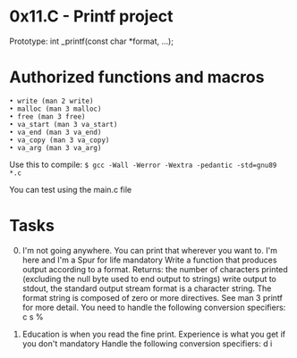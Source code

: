 # 0x11.C - Printf project
Prototype: int _printf(const char *format, ...);

# Authorized functions and macros
    • write (man 2 write)
    • malloc (man 3 malloc)
    • free (man 3 free)
    • va_start (man 3 va_start)
    • va_end (man 3 va_end)
    • va_copy (man 3 va_copy)
    • va_arg (man 3 va_arg)

Use this to compile: `$ gcc -Wall -Werror -Wextra -pedantic -std=gnu89 *.c`

You can test using the main.c file

# Tasks
0. I'm not going anywhere. You can print that wherever you want to. I'm here and I'm a Spur for life
mandatory
Write a function that produces output according to a format.
Returns: the number of characters printed (excluding the null byte used to end output to strings)
write output to stdout, the standard output stream
format is a character string. The format string is composed of zero or more directives. See man 3 printf for more detail. You need to handle the following conversion specifiers:
c
s
%

1. Education is when you read the fine print. Experience is what you get if you don't
mandatory
Handle the following conversion specifiers:
d
i
